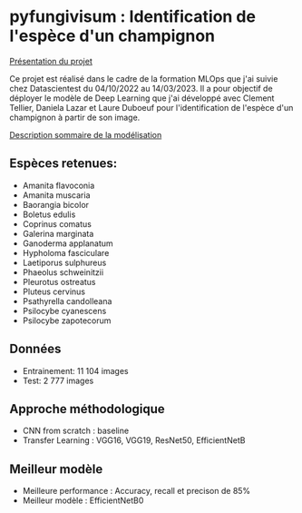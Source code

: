# pyfungivisum : Identification de l'espèce d'un champignon
[Présentation du projet](#Présentation)


Ce projet est réalisé dans le cadre de la formation MLOps que j'ai suivie chez Datascientest du 04/10/2022 au 14/03/2023. Il a pour objectif de déployer le modèle de Deep Learning que j'ai développé avec Clement Tellier, Daniela Lazar et Laure Duboeuf pour l'identification de l'espèce d'un champignon à partir de son image.


[Description sommaire de la modélisation](#Modélisation)

## Espèces retenues:
* Amanita flavoconia
* Amanita muscaria
* Baorangia bicolor
* Boletus edulis
* Coprinus comatus
* Galerina marginata
* Ganoderma applanatum
* Hypholoma fasciculare
* Laetiporus sulphureus
* Phaeolus schweinitzii
* Pleurotus ostreatus
* Pluteus cervinus
* Psathyrella candolleana
* Psilocybe cyanescens
* Psilocybe zapotecorum

## Données

* Entrainement: 11 104 images
* Test: 2 777 images


## Approche méthodologique

* CNN from scratch : baseline
* Transfer Learning : VGG16, VGG19, ResNet50, EfficientNetB

## Meilleur modèle

* Meilleure performance : Accuracy, recall et precison de 85%
* Meilleur modèle : EfficientNetB0



